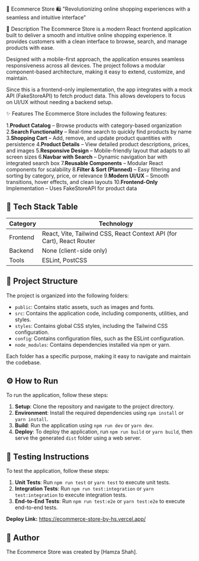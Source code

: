 🚀 Ecommerce Store 🛍️
"Revolutionizing online shopping experiences with a seamless and intuitive interface"

📖 Description
The Ecommerce Store is a modern React frontend application built to deliver a smooth and intuitive online shopping experience. It provides customers with a clean interface to browse, search, and manage products with ease.

Designed with a mobile-first approach, the application ensures seamless responsiveness across all devices. The project follows a modular component-based architecture, making it easy to extend, customize, and maintain.

Since this is a frontend-only implementation, the app integrates with a mock API (FakeStoreAPI) to fetch product data. This allows developers to focus on UI/UX without needing a backend setup.

✨ Features
The Ecommerce Store includes the following features:

1.**Product Catalog** – Browse products with category-based organization
2.**Search Functionality** – Real-time search to quickly find products by name
3.**Shopping Cart** – Add, remove, and update product quantities with persistence
4.**Product Details** – View detailed product descriptions, prices, and images
5.**Responsive Design** – Mobile-friendly layout that adapts to all screen sizes
6.**Navbar with Search** – Dynamic navigation bar with integrated search box
7.**Reusable Components** – Modular React components for scalability
8.**Filter & Sort (Planned)** – Easy filtering and sorting by category, price, or relevance
9.**Modern UI/UX** – Smooth transitions, hover effects, and clean layouts
10.**Frontend-Only** Implementation – Uses FakeStoreAPI for product data

🧰 Tech Stack Table
-------------------
| Category | Technology |
| --- | --- |
| Frontend | React, Vite, Tailwind CSS, React Context API (for Cart), React Router |
| Backend | None (client-side only) |
| Tools | ESLint, PostCSS |

📁 Project Structure
---------------------
The project is organized into the following folders:

* `public`: Contains static assets, such as images and fonts.
* `src`: Contains the application code, including components, utilities, and styles.
* `styles`: Contains global CSS styles, including the Tailwind CSS configuration.
* `config`: Contains configuration files, such as the ESLint configuration.
* `node_modules`: Contains dependencies installed via npm or yarn.

Each folder has a specific purpose, making it easy to navigate and maintain the codebase.

⚙️ How to Run
---------------
To run the application, follow these steps:

1. **Setup**: Clone the repository and navigate to the project directory.
2. **Environment**: Install the required dependencies using `npm install` or `yarn install`.
3. **Build**: Run the application using `npm run dev` or `yarn dev`.
4. **Deploy**: To deploy the application, run `npm run build` or `yarn build`, then serve the generated `dist` folder using a web server.

🧪 Testing Instructions
------------------------
To test the application, follow these steps:

1. **Unit Tests**: Run `npm run test` or `yarn test` to execute unit tests.
2. **Integration Tests**: Run `npm run test:integration` or `yarn test:integration` to execute integration tests.
3. **End-to-End Tests**: Run `npm run test:e2e` or `yarn test:e2e` to execute end-to-end tests.

**Deploy Link:** https://ecommerce-store-by-hs.vercel.app/

👤 Author
----------
The Ecommerce Store was created by [Hamza Shah].
